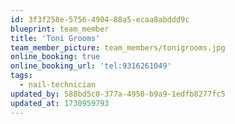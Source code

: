 ```yaml
---
id: 3f3f258e-5756-4904-88a5-ecaa8abddd9c
blueprint: team_member
title: 'Toni Grooms'
team_member_picture: team_members/tonigrooms.jpg
online_booking: true
online_booking_url: 'tel:9316261049'
tags:
  - nail-technician
updated_by: 588bd5c0-377a-4950-b9a9-1edfb8277fc5
updated_at: 1730959793
---
```

